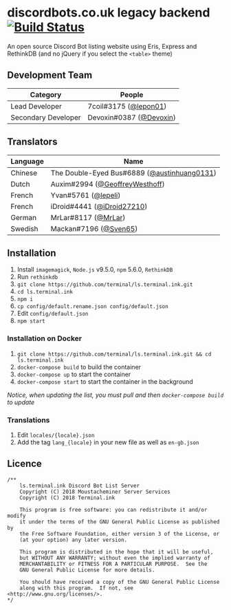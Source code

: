 # discordbots.co.uk legacy backend [![Build Status](https://travis-ci.org/Terminal/ls.terminal.ink.svg?branch=master)](https://travis-ci.org/Terminal/ls.terminal.ink)
An open source Discord Bot listing website using Eris, Express and RethinkDB (and no jQuery if you select the `<table>` theme)

## Development Team
Category            | People
------------------- | --------------------------
Lead Developer      | 7coil#3175 ([@lepon01](https://github.com/lepon01))
Secondary Developer | Devoxin#0387 ([@Devoxin](https://github.com/Devoxin))

## Translators
Language | Name
-------- | ----------------
Chinese  | The Double-Eyed Bus#6889 ([@austinhuang0131](https://github.com/austinhuang0131))
Dutch    | Auxim#2994 ([@GeoffreyWesthoff](https://github.com/GeoffreyWesthoff))
French   | Yvan#5761 ([@lepeli](https://github.com/lepeli))
French   | iDroid#4441 ([@iDroid27210](https://github.com/iDroid27210))
German   | MrLar#8117 ([@MrLar](https://github.com/MrLar))
Swedish  | Mackan#7196 ([@Sven65](https://github.com/Sven65))

## Installation
1. Install `imagemagick`, `Node.js` v9.5.0, `npm` 5.6.0, `RethinkDB`
1. Run `rethinkdb`
1. `git clone https://github.com/terminal/ls.terminal.ink.git`
1. `cd ls.terminal.ink`
1. `npm i`
1. `cp config/default.rename.json config/default.json`
1. Edit `config/default.json`
1. `npm start`

### Installation on Docker
1. `git clone https://github.com/terminal/ls.terminal.ink.git && cd ls.terminal.ink`
1. `docker-compose build` to build the container
1. `docker-compose up` to start the container
1. `docker-compose start` to start the container in the background

*Notice, when updating the list, you must pull and then `docker-compose build` to update*

### Translations

1. Edit `locales/{locale}.json`
1. Add the tag `lang_{locale}` in your new file as well as `en-gb.json`

## Licence

```
/**
    ls.terminal.ink Discord Bot List Server
    Copyright (C) 2018 Moustacheminer Server Services
    Copyright (C) 2018 Terminal.ink

    This program is free software: you can redistribute it and/or modify
    it under the terms of the GNU General Public License as published by
    the Free Software Foundation, either version 3 of the License, or
    (at your option) any later version.

    This program is distributed in the hope that it will be useful,
    but WITHOUT ANY WARRANTY; without even the implied warranty of
    MERCHANTABILITY or FITNESS FOR A PARTICULAR PURPOSE.  See the
    GNU General Public License for more details.

    You should have received a copy of the GNU General Public License
    along with this program.  If not, see <http://www.gnu.org/licenses/>.
*/
```
